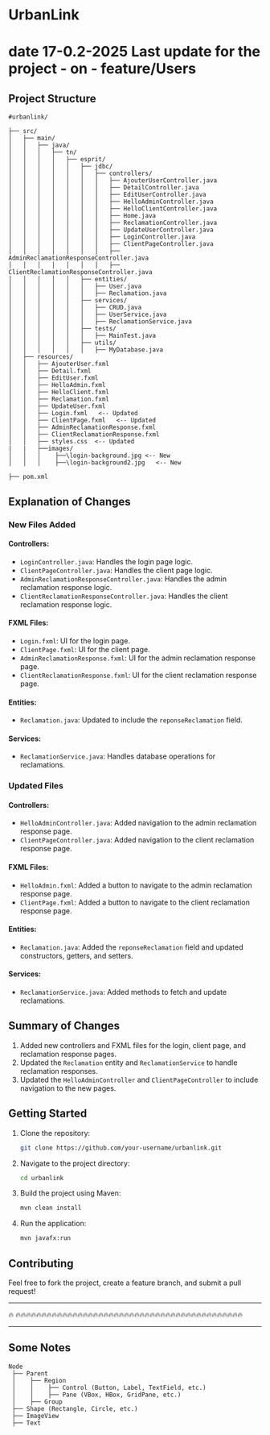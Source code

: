 # UrbanLink 
# date 17-0.2-2025 Last update for the project - on - feature/Users 

## Project Structure

```
#urbanlink/

├── src/
│   ├── main/
│   │   ├── java/
│   │   │   ├── tn/
│   │   │   │   ├── esprit/
│   │   │   │   │   ├── jdbc/
│   │   │   │   │   │   ├── controllers/
│   │   │   │   │   │   │   ├── AjouterUserController.java
│   │   │   │   │   │   │   ├── DetailController.java
│   │   │   │   │   │   │   ├── EditUserController.java
│   │   │   │   │   │   │   ├── HelloAdminController.java
│   │   │   │   │   │   │   ├── HelloClientController.java
│   │   │   │   │   │   │   ├── Home.java
│   │   │   │   │   │   │   ├── ReclamationController.java
│   │   │   │   │   │   │   ├── UpdateUserController.java
│   │   │   │   │   │   │   ├── LoginController.java   
│   │   │   │   │   │   │   ├── ClientPageController.java   
│   │   │   │   │   │   │   ├── AdminReclamationResponseController.java  
│   │   │   │   │   │   │   ├── ClientReclamationResponseController.java 
│   │   │   │   │   ├── entities/
│   │   │   │   │   │   ├── User.java
│   │   │   │   │   │   ├── Reclamation.java  
│   │   │   │   │   ├── services/
│   │   │   │   │   │   ├── CRUD.java
│   │   │   │   │   │   ├── UserService.java
│   │   │   │   │   │   ├── ReclamationService.java   
│   │   │   │   │   ├── tests/
│   │   │   │   │   │   ├── MainTest.java
│   │   │   │   │   ├── utils/
│   │   │   │   │   │   ├── MyDatabase.java
│   ├── resources/
│   │   ├── AjouterUser.fxml
│   │   ├── Detail.fxml
│   │   ├── EditUser.fxml
│   │   ├── HelloAdmin.fxml
│   │   ├── HelloClient.fxml
│   │   ├── Reclamation.fxml
│   │   ├── UpdateUser.fxml
│   │   ├── Login.fxml   <-- Updated
│   │   ├── ClientPage.fxml   <-- Updated
│   │   ├── AdminReclamationResponse.fxml  
│   │   ├── ClientReclamationResponse.fxml   
│   │   ├── styles.css  <-- Updated
|   |   ├──images/
│   │   │    ├──\login-background.jpg <-- New
│   │   │    ├──\login-background2.jpg   <-- New

├── pom.xml
```

## Explanation of Changes

### New Files Added
#### Controllers:
- `LoginController.java`: Handles the login page logic.
- `ClientPageController.java`: Handles the client page logic.
- `AdminReclamationResponseController.java`: Handles the admin reclamation response logic.
- `ClientReclamationResponseController.java`: Handles the client reclamation response logic.

#### FXML Files:
- `Login.fxml`: UI for the login page.
- `ClientPage.fxml`: UI for the client page.
- `AdminReclamationResponse.fxml`: UI for the admin reclamation response page.
- `ClientReclamationResponse.fxml`: UI for the client reclamation response page.

#### Entities:
- `Reclamation.java`: Updated to include the `reponseReclamation` field.

#### Services:
- `ReclamationService.java`: Handles database operations for reclamations.

### Updated Files
#### Controllers:
- `HelloAdminController.java`: Added navigation to the admin reclamation response page.
- `ClientPageController.java`: Added navigation to the client reclamation response page.

#### FXML Files:
- `HelloAdmin.fxml`: Added a button to navigate to the admin reclamation response page.
- `ClientPage.fxml`: Added a button to navigate to the client reclamation response page.

#### Entities:
- `Reclamation.java`: Added the `reponseReclamation` field and updated constructors, getters, and setters.

#### Services:
- `ReclamationService.java`: Added methods to fetch and update reclamations.

## Summary of Changes
1. Added new controllers and FXML files for the login, client page, and reclamation response pages.
2. Updated the `Reclamation` entity and `ReclamationService` to handle reclamation responses.
3. Updated the `HelloAdminController` and `ClientPageController` to include navigation to the new pages.

## Getting Started
1. Clone the repository:
   ```bash
   git clone https://github.com/your-username/urbanlink.git
   ```
2. Navigate to the project directory:
   ```bash
   cd urbanlink
   ```
3. Build the project using Maven:
   ```bash
   mvn clean install
   ```
4. Run the application:
   ```bash
   mvn javafx:run
   ```

## Contributing
Feel free to fork the project, create a feature branch, and submit a pull request!

---
 🔥 🔥🔥🔥🔥🔥🔥🔥🔥🔥🔥🔥🔥🔥🔥🔥🔥🔥🔥🔥🔥🔥🔥🔥🔥🔥🔥🔥🔥🔥🔥🔥🔥🔥🔥🔥🔥🔥🔥🔥🔥🔥🔥🔥🔥


----------------------------------------------------------------------
## Some Notes 
```
Node
 ├── Parent
 │    ├── Region
 │    │    ├── Control (Button, Label, TextField, etc.)
 │    │    ├── Pane (VBox, HBox, GridPane, etc.)
 │    ├── Group
 ├── Shape (Rectangle, Circle, etc.)
 ├── ImageView
 ├── Text
```

